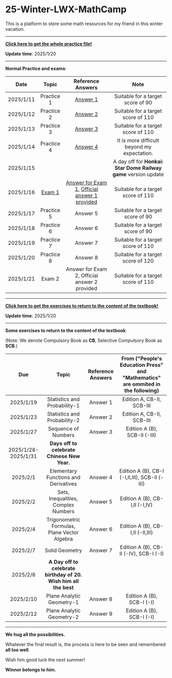 # 25-Winter-LWX-MathCamp
This is a platform to store some math resources for my friend in this winter vacation.

---

**[Click here to get the whole practice file!](./For%20Star.pdf)**

**Update time**: 2025/1/20

---

**Normal Practice and exams**:

| Date | Topic | Reference Answers | Note |
| :----------: | :----------: | :----------: | :----------: |
| 2025/1/11 | Practice 1 | [Answer 1](./Reference%20Answers/参考解答1.pdf) | Suitable for a target score of 90 |
| 2025/1/12 | Practice 2 | [Answer 2](./Reference%20Answers/参考解答2.pdf) | Suitable for a target score of 110 |
| 2025/1/13 | Practice 3 | [Answer 3](./Reference%20Answers/参考解答3.pdf) | Suitable for a target score of 110 |
| 2025/1/14 | Practice 4 | [Answer 4](./Reference%20Answers/参考解答4.pdf) | It is more difficult beyond my expectation. |
| 2025/1/15 | | | A day off for **Honkai: Star Dome Railway game** version update | 
| 2025/1/16 | [Exam 1](./Exam/Exam1.pdf) | [Answer for Exam 1](./Reference%20Answers/试卷参考解答1.pdf), [Official answer 1 provided](./Reference%20Answers/试卷官方参考解答1.pdf)  | Suitable for a target score of 110 |
| 2025/1/17 | Practice 5 | Answer 5 | Suitable for a target score of 90 |
| 2025/1/18 | Practice 6 | Answer 6 | Suitable for a target score of 90 |
| 2025/1/19 | Practice 7 | Answer 7 | Suitable for a target score of 110 |
| 2025/1/20 | Practice 8 | Answer 8 | Suitable for a target score of 120 |
| 2025/1/21 | Exam 2 | Answer for Exam 2, Official answer 2 provided  | Suitable for a target score of 110 |

---

**[Click here to get the exercises to return to the content of the textbook!](./For%20Star%20[Textbook].pdf)**

**Update time**: 2025/1/20

---
**Some exercises to return to the content of the textbook**:

(Note: We denote Compulsory Book as **CB**, Selective Compulsory Book as **SCB**.)

| Due | Topic | Reference Answers | From ("People's Education Press" and "Mathematics" are ommited in the following)   |
| :----------: | :----------: | :----------: | :----------: |
| 2025/1/19 | Statistics and Probability-1 | Answer 1 | Edition A, CB-II,  SCB-III |
| 2025/1/23 | Statistics and Probability-2 | Answer 2 | Edition A, CB-II,  SCB-III |
| 2025/1/27 | Sequence of Numbers | Answer 3 | Edition A (B), SCB-II (-III) |
| 2025/1/28-2025/1/31 | **Days off to celebrate Chinese New Year.** | | 
| 2025/2/1 | Elementary Functions and Derivatives | Answer 4 | Edition A (B), CB-I (-I,II,III),  SCB-II (-III) |
| 2025/2/2 | Sets, Inequalities, Complex Numbers | Answer 5 | Edition A (B), CB-I,II (-I,IV) |
| 2025/2/4 | Trigonometric Formulas, Plane Vector Algebra | Answer 6 | Edition A (B), CB-I,II (-II,III) |
| 2025/2/7 | Solid Geometry | Answer 7 | Edition A (B), CB-II (-IV), SCB-I (-I) |
| 2025/2/8 | **A Day off to celebrate birthday of 20. Wish him all the best** | | 
| 2025/2/10 | Plane Analytic Geometry-1 | Answer 8 | Edition A (B), SCB-I (-I) |
| 2025/2/12 | Plane Analytic Geometry-2 | Answer 9 | Edition A (B), SCB-I (-I) |


---

**We hug all the possibilities.**

Whatever the final result is, the process is here to be seen and remembered **all too well**. 

Wish him good luck the next summer!

**Winner belongs to him.**
